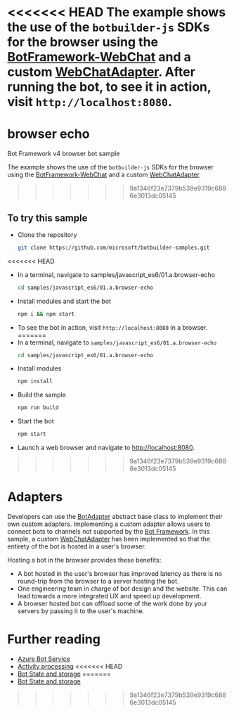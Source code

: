 <<<<<<< HEAD
The example shows the use of the `botbuilder-js` SDKs for the browser using the [BotFramework-WebChat](https://github.com/Microsoft/BotFramework-WebChat) and a custom [WebChatAdapter](/src/webChatAdapter.js). 
After running the bot, to see it in action, visit `http://localhost:8080`.
=======
# browser echo
Bot Framework v4 browser bot sample

The example shows the use of the `botbuilder-js` SDKs for the browser using the [BotFramework-WebChat](https://github.com/Microsoft/BotFramework-WebChat) and a custom [WebChatAdapter](/src/webChatAdapter.js).
>>>>>>> 9a1346f23e7379b539e9319c6886e3013dc05145

## To try this sample
- Clone the repository
    ```bash
    git clone https://github.com/microsoft/botbuilder-samples.git
    ```
<<<<<<< HEAD
- In a terminal, navigate to samples/javascript_es6/01.a.browser-echo
    ```bash
    cd samples/javascript_es6/01.a.browser-echo
    ```
- Install modules and start the bot
    ```bash
    npm i && npm start
    ```
- To see the bot in action, visit `http://localhost:8080` in a browser.
=======
- In a terminal, navigate to `samples/javascript_es6/01.a.browser-echo`
    ```bash
    cd samples/javascript_es6/01.a.browser-echo
    ```
- Install modules
    ```bash
    npm install
    ```
- Build the sample
    ```bash
    npm run build
    ```
- Start the bot
    ```bash
    npm start
    ```
- Launch a web browser and navigate to [http://localhost:8080](http://localhost:8080).
>>>>>>> 9a1346f23e7379b539e9319c6886e3013dc05145

# Adapters
Developers can use the [BotAdapter](https://docs.microsoft.com/en-us/javascript/api/botbuilder-core/botadapter) abstract base class to implement their own custom adapters.
Implementing a custom adapter allows users to connect bots to channels not supported by the [Bot Framework](https://docs.microsoft.com/en-us/azure/bot-service/bot-service-manage-channels?view=azure-bot-service-4.0).
In this sample, a custom [WebChatAdapter](./src/WebChatAdapter.js) has been implemented so that the entirety of the bot is hosted in a user's browser.

Hosting a bot in the browser provides these benefits:
- A bot hosted in the user's browser has improved latency as there is no round-trip from the browser to a server hosting the bot.
- One engineering team in charge of bot design and the website. This can lead towards a more integrated UX and speed up development.
- A browser hosted bot can offload some of the work done by your servers by passing it to the user's machine.

# Further reading

- [Azure Bot Service](https://docs.microsoft.com/en-us/azure/bot-service/bot-service-overview-introduction?view=azure-bot-service-4.0)
- [Activity processing](https://docs.microsoft.com/en-us/azure/bot-service/bot-builder-concept-activity-processing?view=azure-bot-service-4.0)
<<<<<<< HEAD
- [Bot State and storage](https://docs.microsoft.com/en-us/azure/bot-service/bot-builder-storage-concept?view=azure-bot-service-4.0)
=======
- [Bot State and storage](https://docs.microsoft.com/en-us/azure/bot-service/bot-builder-storage-concept?view=azure-bot-service-4.0)
>>>>>>> 9a1346f23e7379b539e9319c6886e3013dc05145
